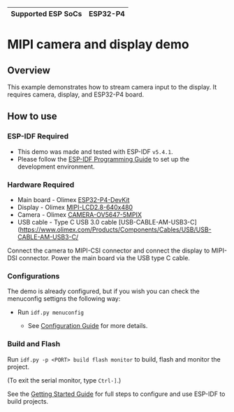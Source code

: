 | Supported ESP SoCs | ESP32-P4 |
| ------------------ | ----- |

# MIPI camera and display demo

## Overview

This example demonstrates how to stream camera input to the display. It requires camera, display, and ESP32-P4 board.

## How to use

### ESP-IDF Required

* This demo was made and tested with ESP-IDF `v5.4.1`.
* Please follow the [ESP-IDF Programming Guide](https://docs.espressif.com/projects/esp-idf/en/latest/esp32s3/get-started/index.html) to set up the development environment.

### Hardware Required

* Main board - Olimex [ESP32-P4-DevKit](https://www.olimex.com/Products/IoT/ESP32-P4/ESP32-P4-DevKit/open-source-hardware)
* Display - Olimex [MIPI-LCD2.8-640x480](https://www.olimex.com/Products/RaspberryPi/MIPI-LCD2.8-640x480/)
* Camera - Olimex [CAMERA-OV5647-5MPIX](https://www.olimex.com/Products/Components/Camera/CAMERA-OV5647-5MPIX/)
* USB cable - Type C USB 3.0 cable [USB-CABLE-AM-USB3-C](https://www.olimex.com/Products/Components/Cables/USB/USB-CABLE-AM-USB3-C/

Connect the camera to MIPI-CSI connector and connect the display to MIPI-DSI connector. Power the main board via the USB type C cable.

### Configurations

The demo is already configured, but if you wish you can check the menuconfig settigns the following way:

- Run `idf.py menuconfig`

  - See [Configuration Guide](../../../docs/envs/use_with_idf.md#configuration-guide) for more details.

### Build and Flash

Run `idf.py -p <PORT> build flash monitor` to build, flash and monitor the project.

(To exit the serial monitor, type `Ctrl-]`.)

See the [Getting Started Guide](https://docs.espressif.com/projects/esp-idf/en/latest/get-started/index.html) for full steps to configure and use ESP-IDF to build projects.
